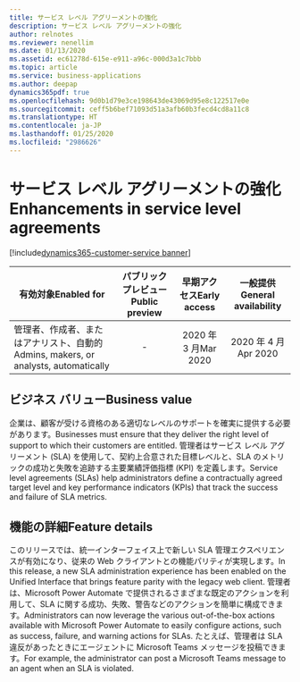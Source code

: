 ```yaml
---
title: サービス レベル アグリーメントの強化
description: サービス レベル アグリーメントの強化
author: relnotes
ms.reviewer: nenellim
ms.date: 01/13/2020
ms.assetid: ec61278d-615e-e911-a96c-000d3a1c7bbb
ms.topic: article
ms.service: business-applications
ms.author: deepap
dynamics365pdf: true
ms.openlocfilehash: 9d0b1d79e3ce198643de43069d95e8c122517e0e
ms.sourcegitcommit: ceff5b6bef71093d51a3afb60b3fecd4cd8a11c8
ms.translationtype: HT
ms.contentlocale: ja-JP
ms.lasthandoff: 01/25/2020
ms.locfileid: "2986626"
---
```

# <a name="enhancements-in-service-level-agreements"></a><span data-ttu-id="a4065-103">サービス レベル アグリーメントの強化</span><span class="sxs-lookup"><span data-stu-id="a4065-103">Enhancements in service level agreements</span></span>
[!include[dynamics365-customer-service banner](../includes/dynamics365-customer-service.md)]

| <span data-ttu-id="a4065-104">有効対象</span><span class="sxs-lookup"><span data-stu-id="a4065-104">Enabled for</span></span>    |  <span data-ttu-id="a4065-105">パブリック プレビュー</span><span class="sxs-lookup"><span data-stu-id="a4065-105">Public preview</span></span> | <span data-ttu-id="a4065-106">早期アクセス</span><span class="sxs-lookup"><span data-stu-id="a4065-106">Early access</span></span> | <span data-ttu-id="a4065-107">一般提供</span><span class="sxs-lookup"><span data-stu-id="a4065-107">General availability</span></span> | 
| ---------- | :----------: |:----------: |:----------: |
|<span data-ttu-id="a4065-108">管理者、作成者、またはアナリスト、自動的</span><span class="sxs-lookup"><span data-stu-id="a4065-108">Admins, makers, or analysts, automatically</span></span>|-|<span data-ttu-id="a4065-109">2020 年 3 月</span><span class="sxs-lookup"><span data-stu-id="a4065-109">Mar 2020</span></span>| <span data-ttu-id="a4065-110">2020 年 4 月</span><span class="sxs-lookup"><span data-stu-id="a4065-110">Apr 2020</span></span>|


## <a name="business-value"></a><span data-ttu-id="a4065-111">ビジネス バリュー</span><span class="sxs-lookup"><span data-stu-id="a4065-111">Business value</span></span>
<!-- bv start -->
<span data-ttu-id="a4065-112">企業は、顧客が受ける資格のある適切なレベルのサポートを確実に提供する必要があります。</span><span class="sxs-lookup"><span data-stu-id="a4065-112">Businesses must ensure that they deliver the right level of support to which their customers are entitled.</span></span> <span data-ttu-id="a4065-113">管理者はサービス レベル アグリーメント (SLA) を使用して、契約上合意された目標レベルと、SLA のメトリックの成功と失敗を追跡する主要業績評価指標 (KPI) を定義します。</span><span class="sxs-lookup"><span data-stu-id="a4065-113">Service level agreements (SLAs) help administrators define a contractually agreed target level and key performance indicators (KPIs) that track the success and failure of SLA metrics.</span></span>
<!-- bv end -->



## <a name="feature-details"></a><span data-ttu-id="a4065-114">機能の詳細</span><span class="sxs-lookup"><span data-stu-id="a4065-114">Feature details</span></span>
<!--feature detail start -->
<span data-ttu-id="a4065-115">このリリースでは、統一インターフェイス上で新しい SLA 管理エクスペリエンスが有効になり、従来の Web クライアントとの機能パリティが実現します。</span><span class="sxs-lookup"><span data-stu-id="a4065-115">In this release, a new SLA administration experience has been enabled on the Unified Interface that brings feature parity with the legacy web client.</span></span> <span data-ttu-id="a4065-116">管理者は、Microsoft Power Automate で提供されるさまざまな既定のアクションを利用して、SLA に関する成功、失敗、警告などのアクションを簡単に構成できます。</span><span class="sxs-lookup"><span data-stu-id="a4065-116">Administrators can now leverage the various out-of-the-box actions available with Microsoft Power Automate to easily configure actions, such as success, failure, and warning actions for SLAs.</span></span> <span data-ttu-id="a4065-117">たとえば、管理者は SLA 違反があったときにエージェントに Microsoft Teams メッセージを投稿できます。</span><span class="sxs-lookup"><span data-stu-id="a4065-117">For example, the administrator can post a Microsoft Teams message to an agent when an SLA is violated.</span></span>
<!--feature detail end -->









